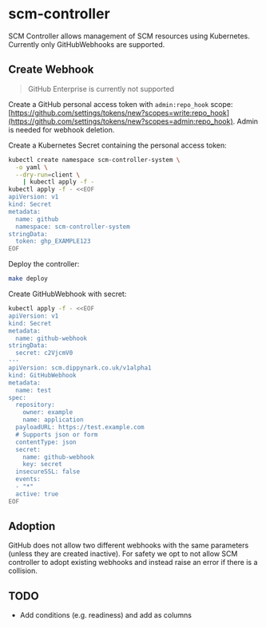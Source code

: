 # scm-controller

SCM Controller allows management of SCM resources using Kubernetes. Currently only GitHubWebhooks
are supported.

## Create Webhook

> GitHub Enterprise is currently not supported

Create a GitHub personal access token with `admin:repo_hook` scope:
[https://github.com/settings/tokens/new?scopes=write:repo_hook](https://github.com/settings/tokens/new?scopes=admin:repo_hook). Admin is needed for webhook deletion.

Create a Kubernetes Secret containing the personal access token:

```sh
kubectl create namespace scm-controller-system \
  -o yaml \
  --dry-run=client \
    | kubectl apply -f -
kubectl apply -f - <<EOF
apiVersion: v1
kind: Secret
metadata:
  name: github
  namespace: scm-controller-system
stringData:
  token: ghp_EXAMPLE123
EOF
```

Deploy the controller:

```sh
make deploy
```

Create GitHubWebhook with secret:

```sh
kubectl apply -f - <<EOF
apiVersion: v1
kind: Secret
metadata:
  name: github-webhook
stringData:
  secret: c2VjcmV0
---
apiVersion: scm.dippynark.co.uk/v1alpha1
kind: GitHubWebhook
metadata:
  name: test
spec:
  repository:
    owner: example
    name: application
  payloadURL: https://test.example.com
  # Supports json or form
  contentType: json
  secret:
    name: github-webhook
    key: secret
  insecureSSL: false
  events:
  - "*"
  active: true
EOF
```

## Adoption

GitHub does not allow two different webhooks with the same parameters (unless they are created
inactive). For safety we opt to not allow SCM controller to adopt existing webhooks and instead
raise an error if there is a collision.

## TODO

- Add conditions (e.g. readiness) and add as columns
